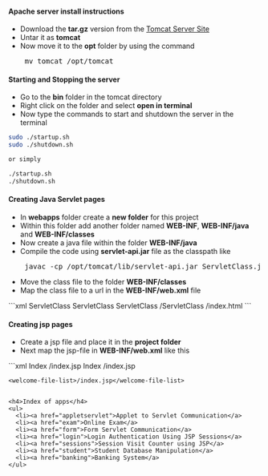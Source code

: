 <h4>Apache server install instructions</h4>
<ul>
  <li>Download the <b>tar.gz</b> version from the <a href="http://tomcat.apache.org/download-70.cgi"/>Tomcat Server Site</a>
  <li>Untar it as <b>tomcat</b>
  <li>Now move it to the <b>opt</b> folder by using the command <pre> mv tomcat /opt/tomcat </pre>
</ul>

<h4>Starting and Stopping the server</h4>
<ul>
  <li>Go to the <b>bin</b> folder in the tomcat directory
  <li>Right click on the folder and select <b>open in terminal</b>
  <li>Now type the commands to start and shutdown the server in the terminal
</ul>

```BASH
sudo ./startup.sh
sudo ./shutdown.sh

or simply

./startup.sh
./shutdown.sh
```

<h4>Creating Java Servlet pages</h4>
<ul>
  <li>In <b>webapps</b> folder create a <b>new folder</b> for this project
  <li>Within this folder add another folder named <b>WEB-INF</b>, <b>WEB-INF/java</b> and <b>WEB-INF/classes</b>
  <li>Now create a java file within the folder <b>WEB-INF/java</b>
  <li>Compile the code using <b>servlet-api.jar</b> file as the classpath like <pre> javac -cp /opt/tomcat/lib/servlet-api.jar ServletClass.java </pre>
  <li>Move the class file to the folder <b>WEB-INF/classes</b>
  <li>Map the class file to a url in the <b>WEB-INF/web.xml</b> file
</ul>
```xml
<web-app>
    <servlet>
        <servlet-name>ServletClass</servlet-name>
        <servlet-class>ServletClass</servlet-class>
    </servlet>
    <servlet-mapping>
        <servlet-name>ServletClass</servlet-name>
        <url-pattern>/ServletClass</url-pattern>
    </servlet-mapping>
    <welcome-file-list>/index.html</welcome-file-list>
</web-app>
```

<h4>Creating jsp pages</h4>
<ul>
  <li>Create a jsp file and place it in the <b>project folder</b>
  <li>Next map the jsp-file in <b>WEB-INF/web.xml</b> like this
</ul>
```xml
<web-app>
    <servlet>
        <servlet-name>Index</servlet-name>
        <jsp-file>/index.jsp</jsp-file>
    </servlet>
    <servlet-mapping>
        <servlet-name>Index</servlet-name>
        <url-pattern>/index.jsp</url-pattern>
    </servlet-mapping>

    <welcome-file-list>/index.jsp</welcome-file-list>
</web-app>

```

<h4>Index of apps</h4>
<ul>
  <li><a href="appletservlet">Applet to Servlet Communication</a>
  <li><a href="exam">Online Exam</a>
  <li><a href="form">Form Servlet Communication</a>
  <li><a href="login">Login Authentication Using JSP Sessions</a>
  <li><a href="sessions">Session Visit Counter using JSP</a>
  <li><a href="student">Student Database Manipulation</a>
  <li><a href="banking">Banking System</a>
</ul>
